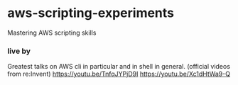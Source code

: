 # aws-scripting-experiments
Mastering AWS scripting skills

### live by
Greatest talks on AWS cli in particular and in shell in general. (official videos from re:Invent)
https://youtu.be/TnfqJYPjD9I
https://youtu.be/Xc1dHtWa9-Q
